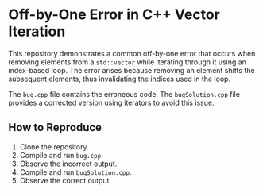 # Off-by-One Error in C++ Vector Iteration

This repository demonstrates a common off-by-one error that occurs when removing elements from a `std::vector` while iterating through it using an index-based loop. The error arises because removing an element shifts the subsequent elements, thus invalidating the indices used in the loop.

The `bug.cpp` file contains the erroneous code. The `bugSolution.cpp` file provides a corrected version using iterators to avoid this issue.

## How to Reproduce

1. Clone the repository.
2. Compile and run `bug.cpp`.
3. Observe the incorrect output.
4. Compile and run `bugSolution.cpp`.
5. Observe the correct output.